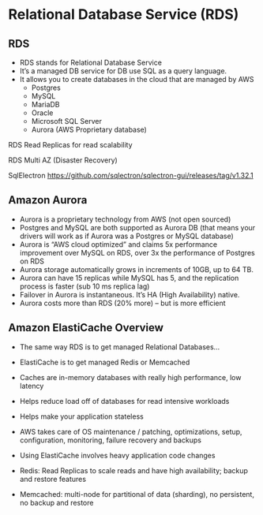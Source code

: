 Relational Database Service (RDS)
===============================

## RDS
- RDS stands for Relational Database Service
- It’s a managed DB service for DB use SQL as a query language.
- It allows you to create databases in the cloud that are managed by AWS
    - Postgres
    - MySQL
    - MariaDB
    - Oracle
    - Microsoft SQL Server
    - Aurora (AWS Proprietary database)


RDS Read Replicas for read scalability

RDS Multi AZ (Disaster Recovery)


SqlElectron
https://github.com/sqlectron/sqlectron-gui/releases/tag/v1.32.1



## Amazon Aurora
- Aurora is a proprietary technology from AWS (not open sourced)
- Postgres and MySQL are both supported as Aurora DB (that means your
drivers will work as if Aurora was a Postgres or MySQL database)
- Aurora is “AWS cloud optimized” and claims 5x performance improvement
over MySQL on RDS, over 3x the performance of Postgres on RDS
- Aurora storage automatically grows in increments of 10GB, up to 64 TB.
- Aurora can have 15 replicas while MySQL has 5, and the replication process
is faster (sub 10 ms replica lag)
- Failover in Aurora is instantaneous. It’s HA (High Availability) native.
- Aurora costs more than RDS (20% more) – but is more efficient


## Amazon ElastiCache Overview
- The same way RDS is to get managed Relational Databases…
- ElastiCache is to get managed Redis or Memcached
- Caches are in-memory databases with really high performance, low
latency
- Helps reduce load off of databases for read intensive workloads
- Helps make your application stateless
- AWS takes care of OS maintenance / patching, optimizations, setup,
configuration, monitoring, failure recovery and backups
- Using ElastiCache involves heavy application code changes


- Redis: Read Replicas to scale reads and have high availability; backup and restore features
- Memcached: multi-node for partitional of data (sharding), no persistent, no backup and restore

